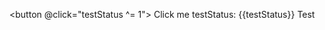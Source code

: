 <button @click="testStatus ^= 1"> Click me testStatus: {{testStatus}}</button> <span v-show="testStatus"> Test </span>

<script>
export default {
  data() {
    return {
      testStatus: 0
    }
  }
}
</script>
